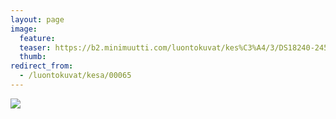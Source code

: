 ```yaml
---
layout: page
image:
  feature:
  teaser: https://b2.minimuutti.com/luontokuvat/kes%C3%A4/3/DS18240-245px.jpg
  thumb:
redirect_from:
  - /luontokuvat/kesa/00065
---
```


![](https://b2.minimuutti.com/luontokuvat/kes%C3%A4/3/DS18240-800px.jpg)
